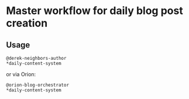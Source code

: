 # Master workflow for daily blog post creation

## Usage
```
@derek-neighbors-author
*daily-content-system
```

or via Orion:

```
@orion-blog-orchestrator
*daily-content-system
```
